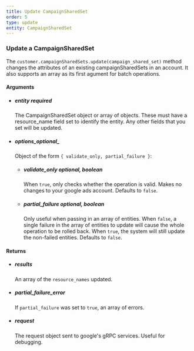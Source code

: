 ```yaml
---
title: Update CampaignSharedSet 
order: 5
type: update
entity: CampaignSharedSet 
---
```


### Update a CampaignSharedSet 


The `customer.campaignSharedSets.update(campaign_shared_set)` method changes the attributes of an existing campaignSharedSets in an account. It also supports an array as its first agument for batch operations.


#### Arguments

-   ##### entity _required_
    The CampaignSharedSet object or array of objects. These must have a resource_name field set to identify the entity. Any other fields that you set will be updated.
-   ##### options_optional_
    Object of the form `{ validate_only, partial_failure }`:
    -   ##### validate_only _optional, boolean_
        When `true`, only checks whether the operation is valid. Makes no changes to your google ads account. Defaults to `false`.
    -   ##### partial_failure _optional, boolean_
        Only useful when passing in an array of entities. When `false`, a single failure in the array of entities to update will cause the whole operation to be rolled back. When `true`, the system will still update the non-failed entities. Defaults to `false`.


#### Returns

-   ##### results
    An array of the `resource_names` updated.
-   ##### partial_failure_error
    If `partial_failure` was set to `true`, an array of errors.
-   ##### request
    The request object sent to google's gRPC services. Useful for debugging.
